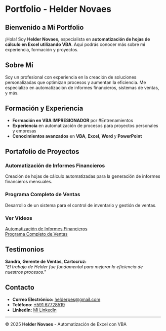 # Portfolio - Helder Novaes

## Bienvenido a Mi Portfolio

¡Hola! Soy **Helder Novaes**, especialista en **automatización de hojas de cálculo en Excel utilizando VBA**. Aquí podrás conocer más sobre mi experiencia, formación y proyectos.

## Sobre Mí

Soy un profesional con experiencia en la creación de soluciones personalizadas que optimizan procesos y aumentan la eficiencia. Me especializo en automatización de informes financieros, sistemas de ventas, y más.

## Formación y Experiencia

- **Formación en VBA IMPRESIONADOR** por #Entrenamientos
- **Experiencia** en automatización de procesos para proyectos personales y empresas
- **Conocimientos avanzados** en **VBA**, **Excel**, **Word** y **PowerPoint**

## Portafolio de Proyectos

### **Automatización de Informes Financieros**
Creación de hojas de cálculo automatizadas para la generación de informes financieros mensuales.

### **Programa Completo de Ventas**
Desarrollo de un sistema para el control de inventario y gestión de ventas.

### **Ver Videos**
[Automatización de Informes Financieros](https://www.youtube.com/embed/Et4MYrKxyzk)  
[Programa Completo de Ventas](https://www.youtube.com/embed/fqEO5Eo-DWs)

## Testimonios

**Sandra, Gerente de Ventas, Cartocruz:**  
*"El trabajo de Helder fue fundamental para mejorar la eficiencia de nuestros procesos."*

## Contacto

- **Correo Electrónico:** [helderpes@gmail.com](mailto:helderpes@gmail.com)
- **Teléfono:** [+591 67728519](https://wa.me/59167728519)
- **LinkedIn:** [Mi LinkedIn](https://www.linkedin.com/in/helder-santos-40863a217)

---

© 2025 **Helder Novaes** - Automatización de Excel con VBA
